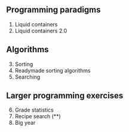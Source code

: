 ## Programming paradigms
  1. Liquid containers
  2. Liquid containers 2.0

## Algorithms
  3. Sorting
  4. Readymade sorting algorithms
  5. Searching

## Larger programming exercises
  6. Grade statistics
  7. Recipe search (**)
  8. Big year
